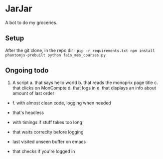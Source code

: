 # JarJar
A bot to do my groceries.

## Setup
After the git clone, in the repo dir :
`pip -r requirements.txt
npm install phantomjs-prebuilt
python fais_mes_courses.py
`

## Ongoing todo
1. A script
a. that says hello world
b. that reads the monoprix page title
c. that clicks on MonCompte
d. that logs in
e. that displays an info about amount of last order
* f. with almost clean code, logging when needed

- that's headless
- with timings if stuff takes too long
- that waits correclty before logging


- last visited unseen buffer on emacs
- that checks if you're logged in
